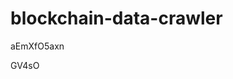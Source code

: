 # blockchain-data-crawler
































































aEmXfO5axn



GV4sO
